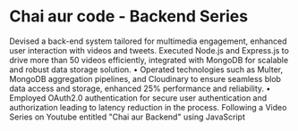 # Chai aur code - Backend Series
Devised a back-end system tailored for multimedia engagement, enhanced user interaction with videos and
tweets. Executed Node.js and Express.js to drive more than 50 videos efficiently, integrated with MongoDB for
scalable and robust data storage solution.
• Operated technologies such as Multer, MongoDB aggregation pipelines, and Cloudinary to ensure seamless blob
data access and storage, enhanced 25% performance and reliability.
• Employed OAuth2.0 authentication for secure user authentication and authorization leading to latency reduction
in the process.
Following a Video Series on Youtube entitled "Chai aur Backend" using JavaScript

